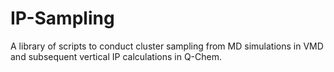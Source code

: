 # IP-Sampling
A library of scripts to conduct cluster sampling from MD simulations in VMD and subsequent vertical IP calculations in Q-Chem.
